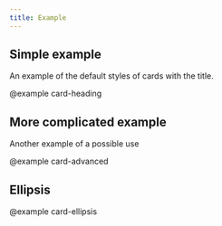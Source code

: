 ```yaml
---
title: Example
---
```


## Simple example

An example of the default styles of cards with the title.

@example card-heading

## More complicated example

Another example of a possible use

@example card-advanced

## Ellipsis

@example card-ellipsis
